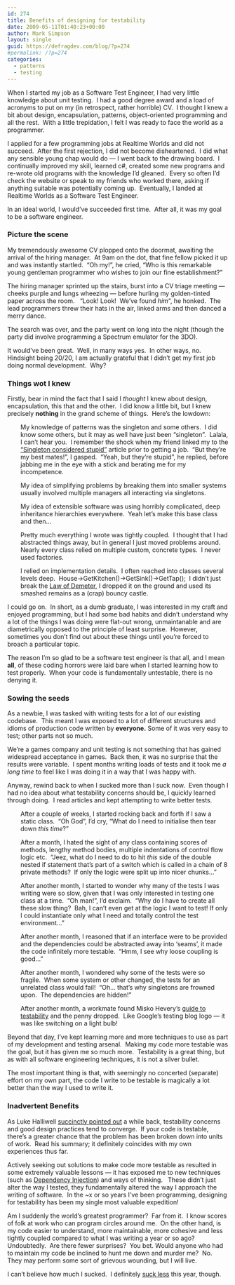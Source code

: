 ```yaml
---
id: 274
title: Benefits of designing for testability
date: 2009-05-11T01:40:23+00:00
author: Mark Simpson
layout: single
guid: https://defragdev.com/blog/?p=274
#permalink: /?p=274
categories:
  - patterns
  - testing
---
```

When I started my job as a Software Test Engineer, I had very little knowledge about unit testing.  I had a good degree award and a load of acronyms to put on my (in retrospect, rather horrible) CV.  I thought I knew a bit about design, encapsulation, patterns, object-oriented programming and all the rest.  With a little trepidation, I felt I was ready to face the world as a programmer.

I applied for a few programming jobs at Realtime Worlds and did not succeed.  After the first rejection, I did not become disheartened.  I did what any sensible young chap would do &#8212; I went back to the drawing board.  I continually improved my skill, learned c#, created some new programs and re-wrote old programs with the knowledge I&#8217;d gleaned.  Every so often I&#8217;d check the website or speak to my friends who worked there, asking if anything suitable was potentially coming up.  Eventually, I landed at Realtime Worlds as a Software Test Engineer.

In an ideal world, I would&#8217;ve succeeded first time.  After all, it was my goal to be a software engineer.

### Picture the scene

My tremendously awesome CV plopped onto the doormat, awaiting the arrival of the hiring manager.  At 9am on the dot, that fine fellow picked it up and was instantly startled.  &#8220;Oh my!&#8221;, he cried, &#8220;Who is this remarkable young gentleman programmer who wishes to join our fine establishment?&#8221;

The hiring manager sprinted up the stairs, burst into a CV triage meeting &#8212; cheeks purple and lungs wheezing &#8212; before hurling my golden-tinted paper across the room.   &#8220;Look! Look!  We&#8217;ve found _him_&#8220;, he honked.  The lead programmers threw their hats in the air, linked arms and then danced a merry dance.

The search was over, and the party went on long into the night (though the party did involve programming a Spectrum emulator for the 3DO).

It would&#8217;ve been great.  Well, in many ways yes.  In other ways, no.  Hindsight being 20/20, I am actually grateful that I didn&#8217;t get my first job doing normal development.  Why?

### Things wot I knew

Firstly, bear in mind the fact that I said I _thought_ I knew about design, encapsulation, this that and the other.  I did know a little bit, but I knew precisely **nothing** in the grand scheme of things.  Here&#8217;s the lowdown:

<p style="padding-left: 30px;">
  My knowledge of patterns was the singleton and some others.  I did know some others, but it may as well have just been &#8220;singleton&#8221;.  Lalala, I can&#8217;t hear you.  I remember the shock when my friend linked my to the <a href="http://steve.yegge.googlepages.com/singleton-considered-stupid">&#8220;Singleton considered stupid&#8221;</a> article prior to getting a job.  &#8220;But they&#8217;re my best mates!&#8221;, I gasped.  &#8220;Yeah, but they&#8217;re stupid&#8221;, he replied, before jabbing me in the eye with a stick and berating me for my incompetence.
</p>

<p style="padding-left: 30px;">
  My idea of simplifying problems by breaking them into smaller systems usually involved multiple managers all interacting via singletons.
</p>

<p style="padding-left: 30px;">
  My idea of extensible software was using horribly complicated, deep inheritance hierarchies everywhere.  Yeah let&#8217;s make this base class and then&#8230;
</p>

<p style="padding-left: 30px;">
  Pretty much everything I wrote was tightly coupled.  I thought that I had abstracted things away, but in general I just moved problems around.  Nearly every class relied on multiple custom, concrete types.  I never used factories.
</p>

<p style="padding-left: 30px;">
  I relied on implementation details.  I often reached into classes several levels deep.  House->GetKitchen()->GetSink()->GetTap();  I didn&#8217;t just break the <a href="http://en.wikipedia.org/wiki/Law_of_Demeter">Law of Demeter</a>, I dropped it on the ground and used its smashed remains as a (crap) bouncy castle.
</p>

I could go on.  In short, as a dumb graduate, I was interested in my craft and enjoyed programming, but I had some bad habits and didn&#8217;t understand why a lot of the things I was doing were flat-out wrong, unmaintanable and are diametrically opposed to the principle of least surprise.  However, sometimes you don&#8217;t find out about these things until you&#8217;re forced to broach a particular topic.

The reason I&#8217;m so glad to be a software test engineer is that all, and I mean **all**, of these coding horrors were laid bare when I started learning how to test properly.  When your code is fundamentally untestable, there is no denying it.

### Sowing the seeds

As a newbie, I was tasked with writing tests for a lot of our existing codebase.  This meant I was exposed to a lot of different structures and idioms of production code written by **everyone.** Some of it was very easy to test; other parts not so much.

We&#8217;re a games company and unit testing is not something that has gained widespread acceptance in games.  Back then, it was no surprise that the results were variable.  I spent months writing loads of tests and it took me _a long time_ to feel like I was doing it in a way that I was happy with.

Anyway, rewind back to when I sucked more than I suck now.  Even though I had no idea about what testability concerns should be, I quickly learned through doing.  I read articles and kept attempting to write better tests.

<p style="padding-left: 30px;">
  After a couple of weeks, I started rocking back and forth if I saw a static class.  &#8220;Oh God&#8221;, I&#8217;d cry, &#8220;What do I need to initialise then tear down <em>this time</em>?&#8221;
</p>

<p style="padding-left: 30px;">
  After a month, I hated the sight of any class containing scores of methods, lengthy method bodies, multiple indentations of control flow logic etc.  &#8220;Jeez, what do I need to do to hit <em>this</em> side of the double nested if statement that&#8217;s part of a switch which is called in a chain of 8 private methods?  If only the logic were split up into nicer chunks&#8230;&#8221;
</p>

<p style="padding-left: 30px;">
  After another month, I started to wonder why many of the tests I was writing were so slow, given that I was only interested in testing one class at a time.  &#8220;Oh man!&#8221;, I&#8217;d exclaim.  &#8220;Why do I have to create all these slow thing?  Bah, I can&#8217;t even get at the logic I want to test! If only I could instantiate only what I need and totally control the test environment&#8230;&#8221;
</p>

<p style="padding-left: 30px;">
  After another month, I reasoned that if an interface were to be provided and the dependencies could be abstracted away into &#8216;seams&#8217;, it made the code infinitely more testable.  &#8220;Hmm, I see why loose coupling is good&#8230;&#8221;
</p>

<p style="padding-left: 30px;">
  After another month, I wondered why some of the tests were so fragile.  When some system or other changed, the tests for an unrelated class would fail!  &#8220;Oh&#8230; that&#8217;s why singletons are frowned upon.  The dependencies are hidden!&#8221;
</p>

<p style="padding-left: 30px;">
  After another month, a workmate found Misko Hevery&#8217;s <a href="http://misko.hevery.com/code-reviewers-guide/">guide to testability</a> and the penny dropped.  Like Google&#8217;s testing blog logo &#8212; it was like switching on a light bulb!
</p>

Beyond that day, I&#8217;ve kept learning more and more techniques to use as part of my development and testing arsenal.  Making my code more testable was the goal, but it has given me so much more.  Testability is a great thing, but as with all software engineering techniques, it is not a silver bullet.

The most important thing is that, with seemingly no concerted (separate) effort on my own part, the code I write to be testable is magically a lot better than the way I used to write it.

### Inadvertent Benefits

As Luke Halliwell [succinctly pointed out](http://lukehalliwell.wordpress.com/2009/01/22/a-rule-of-thumb-and-a-silver-bullet/) a while back, testability concerns and good design practices tend to converge.  If your code is testable, there&#8217;s a greater chance that the problem has been broken down into units of work.  Read his summary; it definitely coincides with my own experiences thus far.

Actively seeking out solutions to make code more testable as resulted in some extremely valuable lessons &#8212; it has exposed me to new techniques (such as [Dependency Injection](http://en.wikipedia.org/wiki/Dependency_injection)) and ways of thinking.   These didn&#8217;t just alter the way I tested, they fundamentally altered the way I approach the writing of software.  In the ~x or so years I&#8217;ve been programming, designing for testability has been my single most valuable expedition!

Am I suddenly the world&#8217;s greatest programmer?  Far from it.  I know scores of folk at work who can program circles around me.  On the other hand, is my code easier to understand, more maintainable, more cohesive and less tightly coupled compared to what I was writing a year or so ago?  Undoubtedly.  Are there fewer surprises?  You bet. Would anyone who had to maintain my code be inclined to hunt me down and murder me?  No.  They may perform some sort of grievous wounding, but I will live.

I can&#8217;t believe how much I sucked.  I definitely [suck less](http://www.codinghorror.com/blog/archives/000530.html) this year, though.